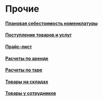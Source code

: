 # Прочие

#### [Плановая себестоимость номенклатуры](/8-отчеты-и-аналитика/3-отчеты-по-бухгалтерскому-учету/4-прочие/1-плановая-себестоимость-номенклатуры/)

#### [Поступление товаров и услуг](/8-отчеты-и-аналитика/3-отчеты-по-бухгалтерскому-учету/4-прочие/2-поступление-товаров-и-услуг/)

#### [Прайс-лист](/8-отчеты-и-аналитика/3-отчеты-по-бухгалтерскому-учету/4-прочие/3-прайс-лист/)

#### [Расчеты по аренде](/8-отчеты-и-аналитика/3-отчеты-по-бухгалтерскому-учету/4-прочие/4-расчеты-по-аренде/)

#### [Расчеты по таре](/8-отчеты-и-аналитика/3-отчеты-по-бухгалтерскому-учету/4-прочие/5-расчеты-по-таре/)

#### [Товары на складах](/8-отчеты-и-аналитика/3-отчеты-по-бухгалтерскому-учету/4-прочие/6-товары-на-складах/)

#### [Товары у сотрудников](/8-отчеты-и-аналитика/3-отчеты-по-бухгалтерскому-учету/4-прочие/8-товары-у-сотрудников/)